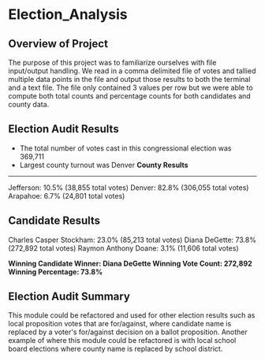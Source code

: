 # Election_Analysis

## Overview of Project
The purpose of this project was to familiarize ourselves with file input/output handling.  We read in a comma delimited file of votes and tallied multiple data points in the file
and output those results to both the terminal and a text file.  The file only contained 3 values per row but we were able to compute both total counts and percentage counts for both
candidates and county data.


## Election Audit Results
* The total number of votes cast in this congressional election was 369,711
* Largest county turnout was Denver
**County Results**
-----------------------------------------------------------------------
Jefferson: 10.5% (38,855 total votes)
Denver: 82.8% (306,055 total votes)
Arapahoe: 6.7% (24,801 total votes)


**Candidate Results**
------------------------------------------------------------------------
Charles Casper Stockham: 23.0% (85,213 total votes)
Diana DeGette: 73.8% (272,892 total votes)
Raymon Anthony Doane: 3.1% (11,606 total votes)

**Winning Candidate
Winner: Diana DeGette
Winning Vote Count: 272,892
Winning Percentage: 73.8%**

## Election Audit Summary
This module could be refactored and used for other election results such as local proposition votes that are for/against, 
where candidate name is replaced by a voter's for/against decision on a ballot proposition.  Another example of where this 
module could be refactored is with local school board elections where county name is replaced by school district.
